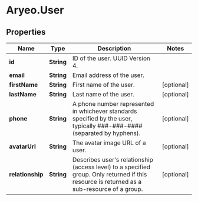 # Aryeo.User

## Properties

Name | Type | Description | Notes
------------ | ------------- | ------------- | -------------
**id** | **String** | ID of the user. UUID Version 4. | 
**email** | **String** | Email address of the user. | 
**firstName** | **String** | First name of the user. | [optional] 
**lastName** | **String** | Last name of the user. | [optional] 
**phone** | **String** | A phone number represented in whichever standards specified by the user, typically ###-###-#### (separated by hyphens). | [optional] 
**avatarUrl** | **String** | The avatar image URL of a user. | [optional] 
**relationship** | **String** | Describes user&#39;s relationship (access level) to a specified group. Only returned if this resource is returned as a sub-resource of a group. | [optional] 


